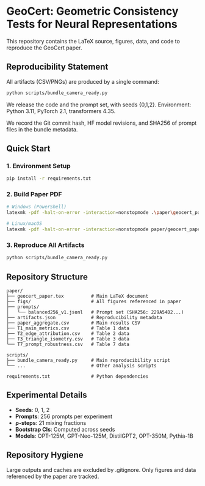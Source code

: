 # GeoCert: Geometric Consistency Tests for Neural Representations

This repository contains the LaTeX source, figures, data, and code to reproduce the GeoCert paper.

## Reproducibility Statement

All artifacts (CSV/PNGs) are produced by a single command:
```bash
python scripts/bundle_camera_ready.py
```

We release the code and the prompt set, with seeds {0,1,2}. Environment: Python 3.11, PyTorch 2.1, transformers 4.35.

We record the Git commit hash, HF model revisions, and SHA256 of prompt files in the bundle metadata.

## Quick Start

### 1. Environment Setup
```bash
pip install -r requirements.txt
```

### 2. Build Paper PDF
```bash
# Windows (PowerShell)
latexmk -pdf -halt-on-error -interaction=nonstopmode .\paper\geocert_paper.tex

# Linux/macOS
latexmk -pdf -halt-on-error -interaction=nonstopmode paper/geocert_paper.tex
```

### 3. Reproduce All Artifacts
```bash
python scripts/bundle_camera_ready.py
```

## Repository Structure

```
paper/
├── geocert_paper.tex          # Main LaTeX document
├── figs/                      # All figures referenced in paper
├── prompts/
│   └── balanced256_v1.jsonl   # Prompt set (SHA256: 229A54D2...)
├── artifacts.json             # Reproducibility metadata
├── paper_aggregate.csv        # Main results CSV
├── T1_main_metrics.csv        # Table 1 data
├── T2_edge_attribution.csv    # Table 2 data
├── T3_triangle_isometry.csv   # Table 3 data
└── T7_prompt_robustness.csv   # Table 7 data

scripts/
├── bundle_camera_ready.py     # Main reproducibility script
└── ...                        # Other analysis scripts

requirements.txt               # Python dependencies
```

## Experimental Details

- **Seeds**: 0, 1, 2
- **Prompts**: 256 prompts per experiment
- **ρ-steps**: 21 mixing fractions
- **Bootstrap CIs**: Computed across seeds
- **Models**: OPT-125M, GPT-Neo-125M, DistilGPT2, OPT-350M, Pythia-1B

## Repository Hygiene

Large outputs and caches are excluded by .gitignore. Only figures and data referenced by the paper are tracked.
